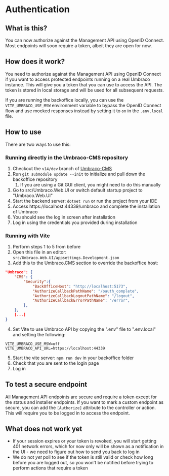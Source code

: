 # Authentication

## What is this?

You can now authorize against the Management API using OpenID Connect. Most endpoints will soon require a token, albeit they are open for now.

## How does it work?

You need to authorize against the Management API using OpenID Connect if you want to access protected endpoints running on a real Umbraco instance. This will give you a token that you can use to access the API. The token is stored in local storage and will be used for all subsequent requests.

If you are running the backoffice locally, you can use the `VITE_UMBRACO_USE_MSW` environment variable to bypass the OpenID Connect flow and use mocked responses instead by setting it to `on` in the `.env.local` file.

## How to use

There are two ways to use this:

### Running directly in the Umbraco-CMS repository

1. Checkout the `v14/dev` branch of [Umbraco-CMS](https://github.com/umbraco/Umbraco-cms/tree/v14/dev)
2. Run `git submodule update --init` to initialize and pull down the backoffice repository
   1. If you are using a Git GUI client, you might need to do this manually
3. Go to src/Umbraco.Web.UI or switch default startup project to "Umbraco.Web.UI"
4. Start the backend server: `dotnet run` or run the project from your IDE
5. Access https://localhost:44339/umbraco and complete the installation of Umbraco
6. You should see the log in screen after installation
7. Log in using the credentials you provided during installation

### Running with Vite

1. Perform steps 1 to 5 from before
2. Open this file in an editor: `src/Umbraco.Web.UI/appsettings.Development.json`
3. Add this to the Umbraco.CMS section to override the backoffice host:

```json
"Umbraco": {
	"CMS": {
		"Security":{
			"BackOfficeHost": "http://localhost:5173",
			"AuthorizeCallbackPathName": "/oauth_complete",
			"AuthorizeCallbackLogoutPathName": "/logout",
			"AuthorizeCallbackErrorPathName": "/error",
		},
	},
	[...]
}
```

4. Set Vite to use Umbraco API by copying the ".env" file to ".env.local" and setting the following:

```
VITE_UMBRACO_USE_MSW=off
VITE_UMBRACO_API_URL=https://localhost:44339
```

5. Start the vite server: `npm run dev` in your backoffice folder
6. Check that you are sent to the login page
7. Log in

## To test a secure endpoint

All Management API endpoints are secure and require a token except for the status and installer endpoints. If you want to mark a custom endpoint as secure, you can add the `[Authorize]` attribute to the controller or action. This will require you to be logged in to access the endpoint.

## What does not work yet

- If your session expires or your token is revoked, you will start getting 401 network errors, which for now only will be shown as a notification in the UI - we need to figure out how to send you back to log in
- We do not _yet_ poll to see if the token is still valid or check how long before you are logged out, so you won't be notified before trying to perform actions that require a token
